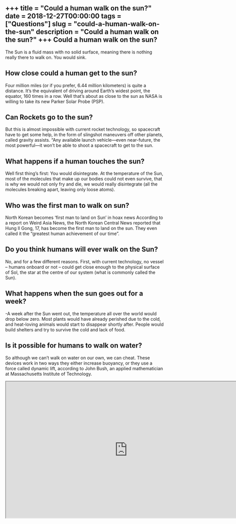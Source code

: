 +++
title = "Could a human walk on the sun?"
date = 2018-12-27T00:00:00
tags = ["Questions"]
slug = "could-a-human-walk-on-the-sun"
description = "Could a human walk on the sun?"
+++
Could a human walk on the sun?
------------------------------

The Sun is a fluid mass with no solid surface, meaning there is nothing really there to walk on. You would sink.

How close could a human get to the sun?
---------------------------------------

Four million miles (or if you prefer, 6.44 million kilometers) is quite a distance. It’s the equivalent of driving around Earth’s widest point, the equator, 160 times in a row. Well that’s about as close to the sun as NASA is willing to take its new Parker Solar Probe (PSP).

Can Rockets go to the sun?
--------------------------

But this is almost impossible with current rocket technology, so spacecraft have to get some help, in the form of slingshot maneuvers off other planets, called gravity assists. “Any available launch vehicle—even near-future, the most powerful—it won’t be able to shoot a spacecraft to get to the sun.

What happens if a human touches the sun?
----------------------------------------

Well first thing’s first: You would disintegrate. At the temperature of the Sun, most of the molecules that make up our bodies could not even survive, that is why we would not only fry and die, we would really disintegrate (all the molecules breaking apart, leaving only loose atoms).

Who was the first man to walk on sun?
-------------------------------------

North Korean becomes ‘first man to land on Sun’ in hoax news According to a report on Weird Asia News, the North Korean Central News reported that Hung Il Gong, 17, has become the first man to land on the sun. They even called it the “greatest human achievement of our time”.

Do you think humans will ever walk on the Sun?
----------------------------------------------

No, and for a few different reasons. First, with current technology, no vessel – humans onboard or not – could get close enough to the physical surface of Sol, the star at the centre of our system (what is commonly called the Sun).

What happens when the sun goes out for a week?
----------------------------------------------

-A week after the Sun went out, the temperature all over the world would drop below zero. Most plants would have already perished due to the cold, and heat-loving animals would start to disappear shortly after. People would build shelters and try to survive the cold and lack of food.

Is it possible for humans to walk on water?
-------------------------------------------

So although we can’t walk on water on our own, we can cheat. These devices work in two ways they either increase buoyancy, or they use a force called dynamic lift, according to John Bush, an applied mathematician at Massachusetts Institute of Technology.

<iframe allow="accelerometer; autoplay; clipboard-write; encrypted-media; gyroscope; picture-in-picture" allowfullscreen="" class="__youtube_prefs__  epyt-is-override  no-lazyload" data-no-lazy="1" data-origheight="433" data-origwidth="770" data-skipgform_ajax_framebjll="" height="433" id="_ytid_85091" loading="lazy" src="https://www.youtube.com/embed/_RfnKyVJjfM?enablejsapi=1&autoplay=0&cc_load_policy=0&cc_lang_pref=&iv_load_policy=1&loop=0&modestbranding=0&rel=1&fs=1&playsinline=0&autohide=2&theme=dark&color=red&controls=1&" title="YouTube player" width="770"></iframe>